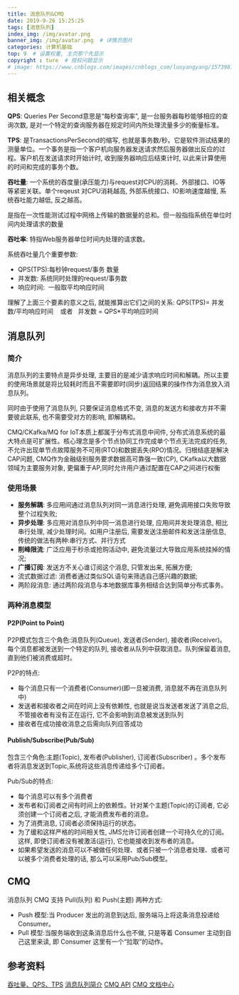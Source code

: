 ```yaml
---
title: 消息队列&CMQ
date: 2019-9-26 15:25:25
tags: [消息队列]
index_img: /img/avatar.png
banner_img: /img/avatar.png  # 详情页图片
categories: 计算机基础
top: 9  # 设置权重, 主页那个先显示
copyright : ture  # 授权问题显示
# image: https://www.cnblogs.com/images/cnblogs_com/luoyangyang/1573981/t_index.jpg
---
```


<!-- more -->

## 相关概念
**QPS**: Queries Per Second意思是“每秒查询率”, 是一台服务器每秒能够相应的查询次数, 是对一个特定的查询服务器在规定时间内所处理流量多少的衡量标准。

**TPS**: 是TransactionsPerSecond的缩写, 也就是事务数/秒。它是软件测试结果的测量单位。一个事务是指一个客户机向服务器发送请求然后服务器做出反应的过程。客户机在发送请求时开始计时, 收到服务器响应后结束计时, 以此来计算使用的时间和完成的事务个数。

**吞吐量**: 一个系统的吞度量(承压能力)与request对CPU的消耗、外部接口、IO等等紧密关联。单个reqeust 对CPU消耗越高, 外部系统接口、IO影响速度越慢, 系统吞吐能力越低, 反之越高。

是指在一次性能测试过程中网络上传输的数据量的总和。但一般指指系统在单位时间内处理请求的数量

**吞吐率**: 特指Web服务器单位时间内处理的请求数。

系统吞吐量几个重要参数:
- QPS(TPS):每秒钟request/事务 数量
- 并发数: 系统同时处理的request/事务数
- 响应时间:  一般取平均响应时间

理解了上面三个要素的意义之后, 就能推算出它们之间的关系:
QPS(TPS)= 并发数/平均响应时间    或者   并发数 = QPS*平均响应时间

## 消息队列
### 简介

消息队列的主要特点是异步处理, 主要目的是减少请求响应时间和解耦。所以主要的使用场景就是将比较耗时而且不需要即时(同步)返回结果的操作作为消息放入消息队列。

同时由于使用了消息队列, 只要保证消息格式不变, 消息的发送方和接收方并不需要彼此联系, 也不需要受对方的影响, 即解耦和。

CMQ/CKafka/MQ for IoT本质上都属于分布式消息中间件, 分布式消息系统的最大特点是可扩展性。核心理念是多个节点协同工作完成单个节点无法完成的任务, 不允许出现单节点故障服务不可用(RTO)和数据丢失(RPO)情况。归根结底是解决CAP问题, CMQ作为金融级别服务要求数据高可靠强一致(CP), CKafka以大数据领域为主要服务对象, 更偏重于AP,同时允许用户通过配置在CAP之间进行权衡

### 使用场景
- **服务解耦**: 多应用间通过消息队列对同一消息进行处理, 避免调用接口失败导致整个过程失败;
- **异步处理**: 多应用对消息队列中同一消息进行处理, 应用间并发处理消息, 相比串行处理, 减少处理时间。如用户注册后, 需要发送注册邮件和发送注册信息, 传统的做法有两种:串行方式、并行方式
- **削峰限流**: 广泛应用于秒杀或抢购活动中, 避免流量过大导致应用系统挂掉的情况;
- **广播订阅**: 发送方不关心谁订阅这个消息, 只管发出来, 拓展方便;
- 流式数据过滤: 消费者通过类似SQL语句来筛选自己感兴趣的数据;
- 两阶段消息: 通过两阶段消息与本地数据库事务相结合达到简单分布式事务。

### 两种消息模型
#### P2P(Point to Point)
P2P模式包含三个角色:消息队列(Queue), 发送者(Sender), 接收者(Receiver)。每个消息都被发送到一个特定的队列, 接收者从队列中获取消息。队列保留着消息, 直到他们被消费或超时。

P2P的特点:
- 每个消息只有一个消费者(Consumer)(即一旦被消费, 消息就不再在消息队列中)
- 发送者和接收者之间在时间上没有依赖性, 也就是说当发送者发送了消息之后, 不管接收者有没有正在运行, 它不会影响到消息被发送到队列
- 接收者在成功接收消息之后需向队列应答成功

#### Publish/Subscribe(Pub/Sub)
包含三个角色:主题(Topic), 发布者(Publisher), 订阅者(Subscriber) 。多个发布者将消息发送到Topic,系统将这些消息传递给多个订阅者。

Pub/Sub的特点:
- 每个消息可以有多个消费者
- 发布者和订阅者之间有时间上的依赖性。针对某个主题(Topic)的订阅者, 它必须创建一个订阅者之后, 才能消费发布者的消息。
- 为了消费消息, 订阅者必须保持运行的状态。
- 为了缓和这样严格的时间相关性, JMS允许订阅者创建一个可持久化的订阅。这样, 即使订阅者没有被激活(运行), 它也能接收到发布者的消息。
- 如果希望发送的消息可以不被做任何处理、或者只被一个消息者处理、或者可以被多个消费者处理的话, 那么可以采用Pub/Sub模型。

## CMQ
消息队列 CMQ 支持 Pull(队列) 和 Push(主题) 两种方式:

- Push 模型:当 Producer 发出的消息到达后, 服务端马上将这条消息投递给 Consumer。
- Pull 模型:当服务端收到这条消息后什么也不做, 只是等着 Consumer 主动到自己这里来读, 即 Consumer 这里有一个“拉取”的动作。
### 

## 参考资料
[吞吐量、QPS、TPS](https://ruby-china.org/topics/26221)
[消息队列简介](https://www.jianshu.com/p/689ce4205021)
[CMQ API](https://cloud.tencent.com/document/api/406/5851)
[CMQ 文档中心](https://cloud.tencent.com/document/product/406)